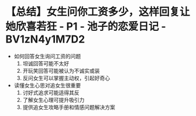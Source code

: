 # 【总结】女生问你工资多少，这样回复让她欣喜若狂 - P1 - 池子的恋爱日记 - BV1zN4y1M7D2

-   如何回答女生询问工资的问题
    1.  坦诚回答可能不太好
    2.  开玩笑回答可能被认为不诚实或装
    3.  反问女生可以掌握主动权，引起好奇心
-   读懂女生心思对追女生很重要
    1.  讨好式追求可能适得其反
    2.  了解女生心理可提升吸引力
    3.  提供追女生攻略手册和情感问题解决方案